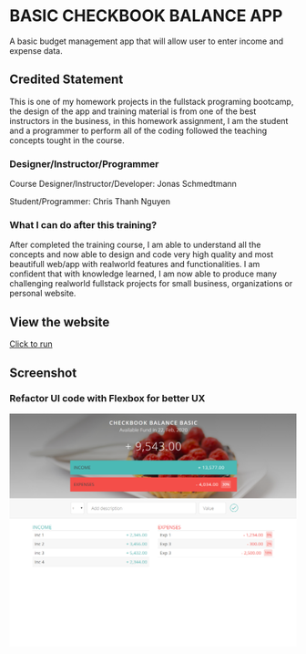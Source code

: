 # BASIC CHECKBOOK BALANCE APP
A basic budget management app that will allow user to enter income and expense data.

## Credited Statement
This is one of my homework projects in the fullstack programing bootcamp, the design of the app and training material is from one of the best instructors in the business, in this homework assignment, I am the student and a programmer to perform all of the coding followed the teaching concepts tought in the course.

### Designer/Instructor/Programmer

Course Designer/Instructor/Developer: Jonas Schmedtmann

Student/Programmer: Chris Thanh Nguyen

### What I can do after this training?
After completed the training course, I am able to understand all the concepts and now able to design and code very high quality and most beautifull web/app with realworld features and functionalities. I am confident that with knowledge learned, I am now able to produce many challenging realworld fullstack projects for small business, organizations or personal website.

## View the website
[Click to run](https://cnwebdev.github.io/budgetBasic/)

## Screenshot 
### Refactor UI code with Flexbox for better UX
![](img/budgetScreen01.png)